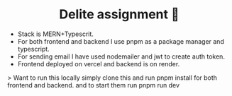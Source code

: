 <h1 align="center">Delite assignment 🚀</h1>
<ul>
  <li>Stack is MERN+Typescrit.</li>
  <li>For both frontend and backend I use pnpm as a package manager and typescript.</li>
  <li>For sending email I have used nodemailer and jwt to create auth token.</li>
  <li>Frontend deployed on vercel and backend is on render.</li>
</ul>
> Want to run this locally simply clone this and run pnpm install for both frontend and backend.
and to start them run pnpm run dev
